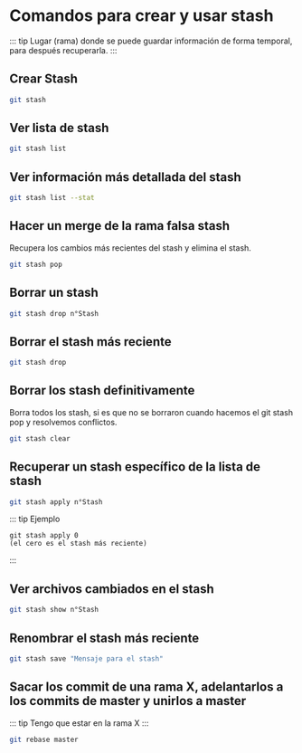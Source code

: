 # Comandos para crear y usar stash

::: tip
Lugar (rama) donde se puede guardar información de forma temporal, para después recuperarla.
:::

## Crear Stash

```bash
git stash
```

## Ver lista de stash

```bash
git stash list
```

## Ver información más detallada del stash

```bash
git stash list --stat
```

## Hacer un merge de la rama falsa stash

Recupera los cambios más recientes del stash y elimina el stash.

```bash
git stash pop
```

## Borrar un stash

```bash
git stash drop n°Stash
```

## Borrar el stash más reciente

```bash
git stash drop
```

## Borrar los stash definitivamente

Borra todos los stash, si es que no se borraron cuando hacemos el git stash pop y resolvemos conflictos.

```bash
git stash clear
```

## Recuperar un stash específico de la lista de stash

```bash
git stash apply n°Stash
```

::: tip Ejemplo
```
git stash apply 0
(el cero es el stash más reciente)
```
:::

## Ver archivos cambiados en el stash

```bash
git stash show n°Stash
```

## Renombrar el stash más reciente

```bash
git stash save "Mensaje para el stash"
```

## Sacar los commit de una rama X, adelantarlos a los commits de master y unirlos a master

::: tip
Tengo que estar en la rama X
:::

```bash
git rebase master
```